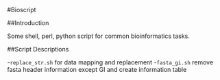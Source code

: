 #Bioscript

##Introduction

Some shell, perl, python script for common bioinformatics tasks.

##Script Descriptions

-`replace_str.sh`	for data mapping and replacement
-`fasta_gi.sh`		remove fasta header information except GI and create information table 